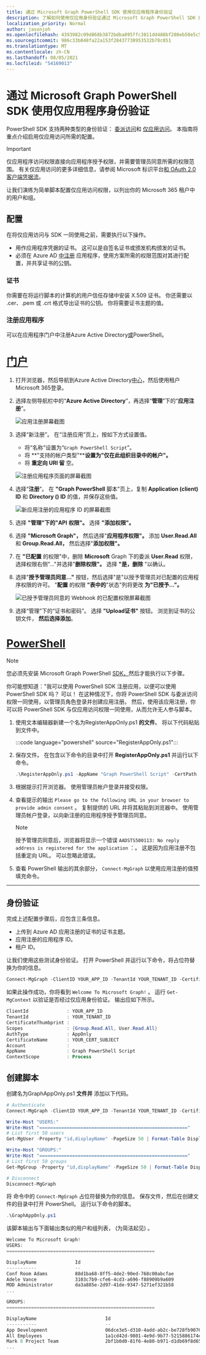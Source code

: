 ```yaml
---
title: 通过 Microsoft Graph PowerShell SDK 使用仅应用程序身份验证
description: 了解如何使用仅应用身份验证通过 Microsoft Graph PowerShell SDK 启用非交互方案。
localization_priority: Normal
author: jasonjoh
ms.openlocfilehash: 4393982c09d868b3872bdba895ffc3811dd488bf208eb50e5c51c5b41d5c61b6
ms.sourcegitcommit: 986c33b848fa22a153f28437738953532b78c051
ms.translationtype: MT
ms.contentlocale: zh-CN
ms.lasthandoff: 08/05/2021
ms.locfileid: "54169013"
---
```

# <a name="use-app-only-authentication-with-the-microsoft-graph-powershell-sdk"></a>通过 Microsoft Graph PowerShell SDK 使用仅应用程序身份验证

PowerShell SDK 支持两种类型的身份验证： [委派访问](..\auth-v2-user.md)和 [仅应用访问](..\auth-v2-service.md)。 本指南将重点介绍启用仅应用访问所需的配置。

> [!IMPORTANT]
> 仅应用程序访问权限直接向应用程序授予权限，并需要管理员同意所需的权限范围。 有关仅应用访问的更多详细信息，请参阅 Microsoft 标识平台[和 OAuth 2.0 客户端凭据流](/azure/active-directory/develop/v2-oauth2-client-creds-grant-flow)。

让我们演练为简单脚本配置仅应用访问权限，以列出你的 Microsoft 365 租户中的用户和组。

## <a name="configuration"></a>配置

在将仅应用访问与 SDK 一同使用之前，需要执行以下操作。

- 用作应用程序凭据的证书。 这可以是自签名证书或颁发机构颁发的证书。
- 必须在 Azure AD [中注册](/azure/active-directory/develop/app-objects-and-service-principals) 应用程序，使用方案所需的权限范围对其进行配置，并共享证书的公钥。

### <a name="certificate"></a>证书

你需要在将运行脚本的计算机的用户信任存储中安装 X.509 证书。 你还需要以 .cer、.pem 或 .crt 格式导出证书的公钥。 你将需要证书主题的值。

### <a name="register-the-application"></a>注册应用程序

可以在应用程序门户中注册Azure Active Directory[或](https://aad.portal.azure.com)PowerShell。

# <a name="portal"></a>[门户](#tab/azure-portal)

1. 打开浏览器，然后导航到Azure Active Directory[中心](https://aad.portal.azure.com)，然后使用租户Microsoft 365登录。

1. 选择左侧导航栏中的“**Azure Active Directory**”，再选择“**管理**”下的“**应用注册**”。

    ![应用注册屏幕截图 ](./images/aad-portal-app-registrations.png)

1. 选择“新注册”。 在“注册应用”页上，按如下方式设置值。

    - 将“名称”设置为“`Graph PowerShell Script`”。
    - 将 **"支持的帐户类型"****设置为"仅在此组织目录中的帐户"。**
    - 将 **重定向 URI 留** 空。

    ![注册应用程序页面的屏幕截图](./images/register-app.png)

1. 选择“**注册**”。 在 **"Graph PowerShell** 脚本"页上，复制 **Application (client) ID** 和 **Directory () ID** 的值，并保存这些值。

    ![新应用注册的应用程序 ID 的屏幕截图](./images/aad-application-id.png)

1. 选择 **"管理"下的"API** **权限"。** 选择 **"添加权限"。**

1. 选择 **"Microsoft Graph"，** 然后选择"**应用程序权限"。** 添加 **User.Read.All** 和 **Group.Read.All，** 然后选择"**添加权限"。**

1. 在 **"已配置** 的权限"中，删除 **Microsoft** Graph 下的委派 **User.Read** 权限，选择权限右侧"..."并选择"**删除权限"。** 选择 **"是，删除** "以确认。

1. 选择"**授予管理员同意..."** 按钮，然后选择"是"以授予管理员对已配置的应用程序权限的许可。 "**配置** 的权限 **"表中的**"状态"列将更改 **为"已授予..."。**

    ![已授予管理员同意的 Webhook 的已配置权限屏幕截图](./images/configured-permissions.png)

1. 选择“管理”下的“证书和密码”。 选择 **"Upload证书"** 按钮。 浏览到证书的公钥文件， **然后选择添加**。

# <a name="powershell"></a>[PowerShell](#tab/powershell)

> [!NOTE]
> 您必须先安装 Microsoft Graph PowerShell [SDK，](installation.md)然后才能执行以下步骤。

你可能想知道："我可以使用 PowerShell SDK 注册应用，以便可以使用 PowerShell SDK 吗？ 可以！ 在这种情况下，你将 PowerShell SDK 与委派访问权限一同使用，以管理员角色登录并创建应用注册。 然后，使用该应用注册，你可以将 PowerShell SDK 与仅应用访问权限一同使用，从而允许无人参与脚本。

1. 使用文本编辑器新建一个名为RegisterAppOnly.ps1 **的文件**。 将以下代码粘贴到文件中。

    :::code language="powershell" source="RegisterAppOnly.ps1":::

1. 保存文件。 在包含以下命令的目录中打开 **RegisterAppOnly.ps1** 并运行以下命令。

    ```powershell
    .\RegisterAppOnly.ps1 -AppName "Graph PowerShell Script" -CertPath "PATH_TO_PUBLIC_KEY_FILE"
    ```

1. 根据提示打开浏览器。 使用管理员帐户登录并接受权限。

1. 查看提示的输出 `Please go to the following URL in your browser to provide admin consent` 。 复制提供的 URL 并将其粘贴到浏览器中。 使用管理员帐户登录，以向新注册的应用程序授予管理员同意。

    > [!NOTE]
    > 授予管理员同意后，浏览器将显示一个错误 `AADSTS500113: No reply address is registered for the application` ：。 这是因为应用注册不包括重定向 URL。 可以忽略此错误。

1. 查看 PowerShell 输出的其余部分， `Connect-MgGraph` 以使用应用注册的值预填充命令。

---

## <a name="authenticate"></a>身份验证

完成上述配置步骤后，应包含三条信息。

- 上传到 Azure AD 应用注册的证书的证书主题。
- 应用注册的应用程序 ID。
- 租户 ID。

让我们使用这些测试身份验证。 打开 PowerShell 并运行以下命令，将占位符替换为你的信息。

```powershell
Connect-MgGraph -ClientID YOUR_APP_ID -TenantId YOUR_TENANT_ID -CertificateName YOUR_CERT_SUBJECT
```

如果此操作成功，你将看到 `Welcome To Microsoft Graph!` 。 运行 `Get-MgContext` 以验证是否经过仅应用身份验证。 输出应如下所示。

```powershell
ClientId              : YOUR_APP_ID
TenantId              : YOUR_TENANT_ID
CertificateThumbprint :
Scopes                : {Group.Read.All, User.Read.All}
AuthType              : AppOnly
CertificateName       : YOUR_CERT_SUBJECT
Account               :
AppName               : Graph PowerShell Script
ContextScope          : Process
```

## <a name="create-the-script"></a>创建脚本

创建名为GraphAppOnly.ps1 **文件并** 添加以下代码。

```powershell
# Authenticate
Connect-MgGraph -ClientID YOUR_APP_ID -TenantId YOUR_TENANT_ID -CertificateName YOUR_CERT_SUBJECT

Write-Host "USERS:"
Write-Host "======================================================"
# List first 50 users
Get-MgUser -Property "id,displayName" -PageSize 50 | Format-Table DisplayName, Id

Write-Host "GROUPS:"
Write-Host "======================================================"
# List first 50 groups
Get-MgGroup -Property "id,displayName" -PageSize 50 | Format-Table DisplayName, Id

# Disconnect
Disconnect-MgGraph
```

将 命令中的 `Connect-MgGraph` 占位符替换为你的信息。 保存文件，然后在创建文件的目录中打开 PowerShell。 运行以下命令的脚本。

```powershell
.\GraphAppOnly.ps1
```

该脚本输出与下面输出类似的用户和组列表， (为简洁起见) 。

```powershell
Welcome To Microsoft Graph!
USERS:
======================================================

DisplayName              Id
-----------              --
Conf Room Adams          88d1ba68-8ff5-4de2-90ed-768c00abcfae
Adele Vance              3103c7b9-cfe6-4cd3-a696-f88909b9a609
MOD Administrator        da3a885e-2d97-41de-9347-5271ef321b58
...

GROUPS:
======================================================

DisplayName                         Id
-----------                         --
App Development                     06dce3e5-d310-4add-ab2c-be728fb9076e
All Employees                       1a1cd42d-9801-4e9d-9b77-5215886174ef
Mark 8 Project Team                 2bf1b0d0-81f6-4e80-b971-d1db69f8d651
...
```
